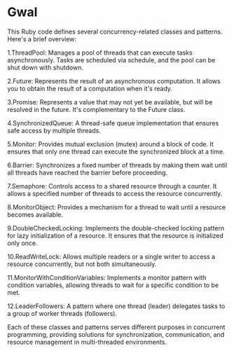 # Gwal
This Ruby code defines several concurrency-related classes and patterns. Here's a brief overview:

1.ThreadPool: Manages a pool of threads that can execute tasks asynchronously. Tasks are scheduled via schedule, and the pool can be shut down with shutdown.

2.Future: Represents the result of an asynchronous computation. It allows you to obtain the result of a computation when it's ready.

3.Promise: Represents a value that may not yet be available, but will be resolved in the future. It's complementary to the Future class.

4.SynchronizedQueue: A thread-safe queue implementation that ensures safe access by multiple threads.

5.Monitor: Provides mutual exclusion (mutex) around a block of code. It ensures that only one thread can execute the synchronized block at a time.

6.Barrier: Synchronizes a fixed number of threads by making them wait until all threads have reached the barrier before proceeding.

7.Semaphore: Controls access to a shared resource through a counter. It allows a specified number of threads to access the resource concurrently.

8.MonitorObject: Provides a mechanism for a thread to wait until a resource becomes available.

9.DoubleCheckedLocking: Implements the double-checked locking pattern for lazy initialization of a resource. It ensures that the resource is initialized only once.

10.ReadWriteLock: Allows multiple readers or a single writer to access a resource concurrently, but not both simultaneously.

11.MonitorWithConditionVariables: Implements a monitor pattern with condition variables, allowing threads to wait for a specific condition to be met.

12.LeaderFollowers: A pattern where one thread (leader) delegates tasks to a group of worker threads (followers).

Each of these classes and patterns serves different purposes in concurrent programming, providing solutions for synchronization, communication, and resource management in multi-threaded environments.
